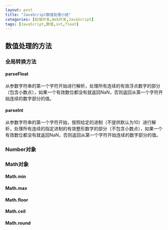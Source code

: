 ```yaml
---
layout: post
title: "JavaScript数值处理小结"
categories: [前端开发,Web开发,JavaScript]
tags: [JavaScript,数值,int,float]
---
```


## 数值处理的方法

### 全局转换方法

#### parseFloat

从参数字符串的第一个字符开始进行解析，处理所有连续的有效浮点数字的部分（包含小数点），如果一个有效数位都没有就返回NaN，否则返回从第一个字符开始连续的数字部分的值。

#### parseInt
从参数字符串的第一个字符开始，按照给定的进制（不提供默认为10）进行解析，处理所有连续的指定进制的有效整形数字的部分（不包含小数点），如果一个有效数位都没有就返回NaN，否则返回从第一个字符开始连续的数字部分的值。

### Number对象


### Math对象

#### Math.min

#### Math.max

#### Math.floor

#### Math.ceil

#### Math.round